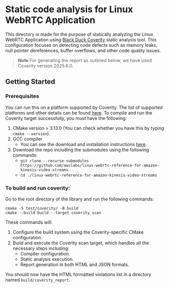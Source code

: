 # Static code analysis for Linux WebRTC Application
This directory is made for the purpose of statically analyzing the Linux WebRTC Application using
[Black Duck Coverity](https://www.blackduck.com/static-analysis-tools-sast/coverity.html) static analysis tool.
This configuration focuses on detecting code defects such as memory leaks, null pointer dereferences,
buffer overflows, and other code quality issues.

> **Note**
For generating the report as outlined below, we have used Coverity version 2025.6.0.

## Getting Started
### Prerequisites
You can run this on a platform supported by Coverity. The list of supported platforms and other details can be found [here](https://documentation.blackduck.com/bundle/coverity-docs/page/deploy-install-guide/topics/supported_platforms_for_coverity_analysis.html).
To compile and run the Coverity target successfully, you must have the following:

1. CMake version > 3.13.0 (You can check whether you have this by typing `cmake --version`).
2. GCC compiler
    - You can see the download and installation instructions [here](https://gcc.gnu.org/install/).
3. Download the repo including the submodules using the following commands:
    - `git clone --recurse-submodules https://github.com/awslabs/linux-webrtc-reference-for-amazon-kinesis-video-streams`
    - `cd ./linux-webrtc-reference-for-amazon-kinesis-video-streams`

### To build and run coverity:
Go to the root directory of the library and run the following commands:
~~~
cmake -S test/coverity/ -B build
cmake --build build --target coverity_scan
~~~

These commands will:
1. Configure the build system using the Coverity-specific CMake configuration.
2. Build and execute the Coverity scan target, which handles all the necessary steps including:
   - Compiler configuration.
   - Static analysis execution.
   - Report generation in both HTML and JSON formats.

You should now have the HTML formatted violations list in a directory named `build/coverity_report`.

